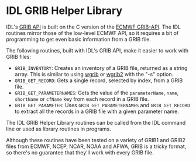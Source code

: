# IDL GRIB Helper Library

IDL's [GRIB API](http://www.exelisvis.com/docs/GRIB_Routines.html) is
built on the C version of the
[ECMWF GRIB-API](https://software.ecmwf.int/wiki/display/GRIB/Home).
The IDL routines mirror those of the low-level ECMWF API, so it
requires a bit of programming to get even basic information from a
GRIB file.

The following routines,
built with IDL's GRIB API,
make it easier
to work with GRIB files:

* `GRIB_INVENTORY`: Creates an inventory of a GRIB file, returned
  as a string array. This is similar to using
  [wgrib](http://www.cpc.ncep.noaa.gov/products/wesley/wgrib.html) or
  [wgrib2](http://www.cpc.ncep.noaa.gov/products/wesley/wgrib2/) with
  the "-s" option.
* `GRIB_GET_RECORD`: Gets a single record, selected by index, from a
  GRIB file.
* `GRIB_GET_PARAMETERNAMES`: Gets the value of the `parameterName`,
  `name`, `shortName` or `cfName` key from each record in a GRIB
  file.
* `GRIB_GET_PARAMETER`: Uses `GRIB_GET_PARAMETERNAMES` and
  `GRIB_GET_RECORD` to extract all the records in a GRIB file with
  a given parameter name.

The IDL GRIB Helper Library
routines can be called from the IDL command line or used as
library routines in programs.

Although these routines have been tested on a variety of GRIB1 and GRIB2 files
from ECMWF, NCEP, NCAR, NOAA and AFWA,
GRIB is a tricky format,
so there's 
no guarantee that they'll work with every GRIB file.
